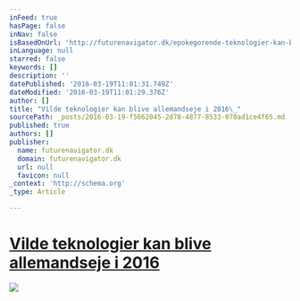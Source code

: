 ```yaml
---
inFeed: true
hasPage: false
inNav: false
isBasedOnUrl: 'http://futurenavigator.dk/epokegorende-teknologier-kan-blive-allemandseje-i-2016/'
inLanguage: null
starred: false
keywords: []
description: ''
datePublished: '2016-03-19T11:01:31.749Z'
dateModified: '2016-03-19T11:01:29.376Z'
author: []
title: "Vilde teknologier kan blive allemandseje i 2016\_"
sourcePath: _posts/2016-03-19-f5662045-2d78-4877-8533-070ad1ce4f65.md
published: true
authors: []
publisher:
  name: futurenavigator.dk
  domain: futurenavigator.dk
  url: null
  favicon: null
_context: 'http://schema.org'
_type: Article

---
```

# [Vilde teknologier kan blive allemandseje i 2016 ][0]
![](http://futurenavigator.dk/wp-content/uploads/2016/01/ThinkstockPhotos-86481433-845x321.jpg)

[0]: http://futurenavigator.dk/epokegorende-teknologier-kan-blive-allemandseje-i-2016/ "Permanent Link: Vilde teknologier kan blive allemandseje i 2016"